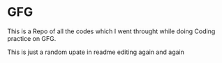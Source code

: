 # GFG
This is a Repo of all the codes which I went throught while doing Coding practice on GFG.

This is just a random upate in readme editing again and again